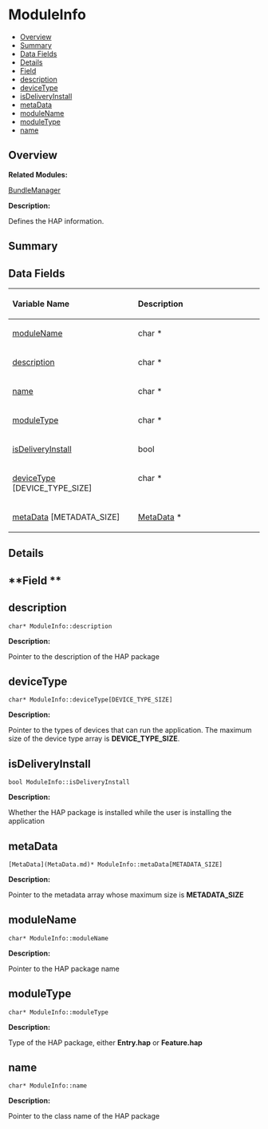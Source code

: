 # ModuleInfo<a name="ZH-CN_TOPIC_0000001054879540"></a>

-   [Overview](#section1742385662165632)
-   [Summary](#section536720864165632)
-   [Data Fields](#pub-attribs)
-   [Details](#section1298459969165632)
-   [Field](#section1622035535165632)
-   [description](#af7211393306adaa07ad32c642539b7f6)
-   [deviceType](#a7166c89b6815875afcafaca7cec21ae0)
-   [isDeliveryInstall](#a6e76e2eb535e0d92a9e49652486c35ec)
-   [metaData](#a6731b378fc6b34c7e94ab3c0d8d08e5b)
-   [moduleName](#ae194862e3cf07df40e0d41b3aa9eb1c0)
-   [moduleType](#af8f4264764394fb20c75a18a1a816ac6)
-   [name](#adb9af8c6739aaf550e91119b146eb44e)

## **Overview**<a name="section1742385662165632"></a>

**Related Modules:**

[BundleManager](BundleManager.md)

**Description:**

Defines the HAP information. 

## **Summary**<a name="section536720864165632"></a>

## Data Fields<a name="pub-attribs"></a>

<a name="table111797152165632"></a>
<table><thead align="left"><tr id="row900924011165632"><th class="cellrowborder" valign="top" width="50%" id="mcps1.1.3.1.1"><p id="p1279482695165632"><a name="p1279482695165632"></a><a name="p1279482695165632"></a>Variable Name</p>
</th>
<th class="cellrowborder" valign="top" width="50%" id="mcps1.1.3.1.2"><p id="p14384933165632"><a name="p14384933165632"></a><a name="p14384933165632"></a>Description</p>
</th>
</tr>
</thead>
<tbody><tr id="row346216274165632"><td class="cellrowborder" valign="top" width="50%" headers="mcps1.1.3.1.1 "><p id="p1024839696165632"><a name="p1024839696165632"></a><a name="p1024839696165632"></a><a href="ModuleInfo.md#ae194862e3cf07df40e0d41b3aa9eb1c0">moduleName</a></p>
</td>
<td class="cellrowborder" valign="top" width="50%" headers="mcps1.1.3.1.2 "><p id="p2061013559165632"><a name="p2061013559165632"></a><a name="p2061013559165632"></a>char * </p>
</td>
</tr>
<tr id="row705920526165632"><td class="cellrowborder" valign="top" width="50%" headers="mcps1.1.3.1.1 "><p id="p267597975165632"><a name="p267597975165632"></a><a name="p267597975165632"></a><a href="ModuleInfo.md#af7211393306adaa07ad32c642539b7f6">description</a></p>
</td>
<td class="cellrowborder" valign="top" width="50%" headers="mcps1.1.3.1.2 "><p id="p1828817109165632"><a name="p1828817109165632"></a><a name="p1828817109165632"></a>char * </p>
</td>
</tr>
<tr id="row1271137815165632"><td class="cellrowborder" valign="top" width="50%" headers="mcps1.1.3.1.1 "><p id="p1354582799165632"><a name="p1354582799165632"></a><a name="p1354582799165632"></a><a href="ModuleInfo.md#adb9af8c6739aaf550e91119b146eb44e">name</a></p>
</td>
<td class="cellrowborder" valign="top" width="50%" headers="mcps1.1.3.1.2 "><p id="p1553485167165632"><a name="p1553485167165632"></a><a name="p1553485167165632"></a>char * </p>
</td>
</tr>
<tr id="row1302726094165632"><td class="cellrowborder" valign="top" width="50%" headers="mcps1.1.3.1.1 "><p id="p157973652165632"><a name="p157973652165632"></a><a name="p157973652165632"></a><a href="ModuleInfo.md#af8f4264764394fb20c75a18a1a816ac6">moduleType</a></p>
</td>
<td class="cellrowborder" valign="top" width="50%" headers="mcps1.1.3.1.2 "><p id="p1967065313165632"><a name="p1967065313165632"></a><a name="p1967065313165632"></a>char * </p>
</td>
</tr>
<tr id="row655208366165632"><td class="cellrowborder" valign="top" width="50%" headers="mcps1.1.3.1.1 "><p id="p1595717464165632"><a name="p1595717464165632"></a><a name="p1595717464165632"></a><a href="ModuleInfo.md#a6e76e2eb535e0d92a9e49652486c35ec">isDeliveryInstall</a></p>
</td>
<td class="cellrowborder" valign="top" width="50%" headers="mcps1.1.3.1.2 "><p id="p1623018411165632"><a name="p1623018411165632"></a><a name="p1623018411165632"></a>bool </p>
</td>
</tr>
<tr id="row2146426936165632"><td class="cellrowborder" valign="top" width="50%" headers="mcps1.1.3.1.1 "><p id="p595339022165632"><a name="p595339022165632"></a><a name="p595339022165632"></a><a href="ModuleInfo.md#a7166c89b6815875afcafaca7cec21ae0">deviceType</a> [DEVICE_TYPE_SIZE]</p>
</td>
<td class="cellrowborder" valign="top" width="50%" headers="mcps1.1.3.1.2 "><p id="p2112320323165632"><a name="p2112320323165632"></a><a name="p2112320323165632"></a>char * </p>
</td>
</tr>
<tr id="row1236419388165632"><td class="cellrowborder" valign="top" width="50%" headers="mcps1.1.3.1.1 "><p id="p607879479165632"><a name="p607879479165632"></a><a name="p607879479165632"></a><a href="ModuleInfo.md#a6731b378fc6b34c7e94ab3c0d8d08e5b">metaData</a> [METADATA_SIZE]</p>
</td>
<td class="cellrowborder" valign="top" width="50%" headers="mcps1.1.3.1.2 "><p id="p741744045165632"><a name="p741744045165632"></a><a name="p741744045165632"></a><a href="MetaData.md">MetaData</a> * </p>
</td>
</tr>
</tbody>
</table>

## **Details**<a name="section1298459969165632"></a>

## **Field **<a name="section1622035535165632"></a>

## description<a name="af7211393306adaa07ad32c642539b7f6"></a>

```
char* ModuleInfo::description
```

 **Description:**

Pointer to the description of the HAP package 

## deviceType<a name="a7166c89b6815875afcafaca7cec21ae0"></a>

```
char* ModuleInfo::deviceType[DEVICE_TYPE_SIZE]
```

 **Description:**

Pointer to the types of devices that can run the application. The maximum size of the device type array is  **DEVICE\_TYPE\_SIZE**. 

## isDeliveryInstall<a name="a6e76e2eb535e0d92a9e49652486c35ec"></a>

```
bool ModuleInfo::isDeliveryInstall
```

 **Description:**

Whether the HAP package is installed while the user is installing the application 

## metaData<a name="a6731b378fc6b34c7e94ab3c0d8d08e5b"></a>

```
[MetaData](MetaData.md)* ModuleInfo::metaData[METADATA_SIZE]
```

 **Description:**

Pointer to the metadata array whose maximum size is  **METADATA\_SIZE** 

## moduleName<a name="ae194862e3cf07df40e0d41b3aa9eb1c0"></a>

```
char* ModuleInfo::moduleName
```

 **Description:**

Pointer to the HAP package name 

## moduleType<a name="af8f4264764394fb20c75a18a1a816ac6"></a>

```
char* ModuleInfo::moduleType
```

 **Description:**

Type of the HAP package, either  **Entry.hap**  or  **Feature.hap** 

## name<a name="adb9af8c6739aaf550e91119b146eb44e"></a>

```
char* ModuleInfo::name
```

 **Description:**

Pointer to the class name of the HAP package 

